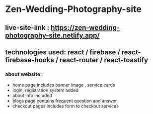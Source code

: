 # Zen-Wedding-Photography-site

## live-site-link : https://zen-wedding-photography-site.netlify.app/

## technologies used: react / firebase / react-firebase-hooks / react-router / react-toastify

### about website:

- home page includes banner image , service cards
- login, registration system added
- about info included
- blogs page contains frequent question and answer
- checkout pages includes form to checkout services
